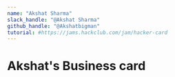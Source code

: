 ```yaml
---
name: "Akshat Sharma"
slack_handle: "@Akshat Sharma"
github_handle: "@Akshatbigman"
tutorial: #https://jams.hackclub.com/jam/hacker-card
---
```


# Akshat's Business card

<!-- I am making a business card for my self which will have a QR code to scan which will lead to my website and i also have my Github handle next to it -->

<!-- Its gonna cost about 30$-->

<!-- For the design process i just followed the tutorial as I am a beginner to this. For t=me it was the electrical connections, but the feature on EasyEDA where it automatically does it for you made it easier for me as a beginner.
